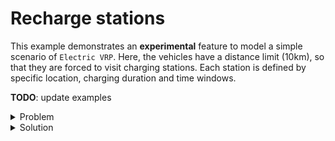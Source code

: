 # Recharge stations

This example demonstrates an **experimental** feature to model a simple scenario of `Electric VRP`. Here, the vehicles have
a distance limit (10km), so that they are forced to visit charging stations. Each station is defined by specific location,
charging duration and time windows.

**TODO**: update examples

<details>
    <summary>Problem</summary><p>

```json
{{#include ../../../../../examples/data/pragmatic/basics/recharge.basic.problem.json}}
```

</p></details>

<details>
    <summary>Solution</summary><p>

```json
{{#include ../../../../../examples/data/pragmatic/basics/recharge.basic.solution.json}}
```

</p></details>


<div id="geojson" hidden>
{{#include ../../../../../examples/data/pragmatic/basics/recharge.solution.geojson}}
</div>

<div id="map"></div>
